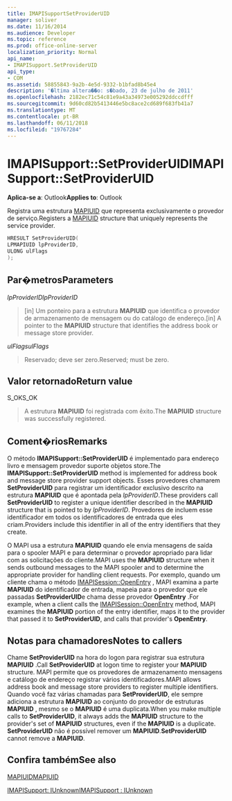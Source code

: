 ```yaml
---
title: IMAPISupportSetProviderUID
manager: soliver
ms.date: 11/16/2014
ms.audience: Developer
ms.topic: reference
ms.prod: office-online-server
localization_priority: Normal
api_name:
- IMAPISupport.SetProviderUID
api_type:
- COM
ms.assetid: 58855843-9a2b-4e5d-9332-b1bfad8b45e4
description: '�ltima altera��o: s�bado, 23 de julho de 2011'
ms.openlocfilehash: 2182ec71c54c81e9a43a34973e005292ddccdfff
ms.sourcegitcommit: 9d60cd82b5413446e5bc8ace2cd689f683fb41a7
ms.translationtype: MT
ms.contentlocale: pt-BR
ms.lasthandoff: 06/11/2018
ms.locfileid: "19767284"
---
```

# <a name="imapisupportsetprovideruid"></a><span data-ttu-id="23054-103">IMAPISupport::SetProviderUID</span><span class="sxs-lookup"><span data-stu-id="23054-103">IMAPISupport::SetProviderUID</span></span>

  
  
<span data-ttu-id="23054-104">**Aplica-se a**: Outlook</span><span class="sxs-lookup"><span data-stu-id="23054-104">**Applies to**: Outlook</span></span> 
  
<span data-ttu-id="23054-105">Registra uma estrutura [MAPIUID](mapiuid.md) que representa exclusivamente o provedor de serviço.</span><span class="sxs-lookup"><span data-stu-id="23054-105">Registers a [MAPIUID](mapiuid.md) structure that uniquely represents the service provider.</span></span> 
  
```cpp
HRESULT SetProviderUID(
LPMAPIUID lpProviderID,
ULONG ulFlags
);
```

## <a name="parameters"></a><span data-ttu-id="23054-106">Par�metros</span><span class="sxs-lookup"><span data-stu-id="23054-106">Parameters</span></span>

 <span data-ttu-id="23054-107">_lpProviderID_</span><span class="sxs-lookup"><span data-stu-id="23054-107">_lpProviderID_</span></span>
  
> <span data-ttu-id="23054-108">[in] Um ponteiro para a estrutura **MAPIUID** que identifica o provedor de armazenamento de mensagem ou do catálogo de endereço.</span><span class="sxs-lookup"><span data-stu-id="23054-108">[in] A pointer to the **MAPIUID** structure that identifies the address book or message store provider.</span></span> 
    
 <span data-ttu-id="23054-109">_ulFlags_</span><span class="sxs-lookup"><span data-stu-id="23054-109">_ulFlags_</span></span>
  
> <span data-ttu-id="23054-110">Reservado; deve ser zero.</span><span class="sxs-lookup"><span data-stu-id="23054-110">Reserved; must be zero.</span></span>
    
## <a name="return-value"></a><span data-ttu-id="23054-111">Valor retornado</span><span class="sxs-lookup"><span data-stu-id="23054-111">Return value</span></span>

<span data-ttu-id="23054-112">S_OK</span><span class="sxs-lookup"><span data-stu-id="23054-112">S_OK</span></span> 
  
> <span data-ttu-id="23054-113">A estrutura **MAPIUID** foi registrada com êxito.</span><span class="sxs-lookup"><span data-stu-id="23054-113">The **MAPIUID** structure was successfully registered.</span></span> 
    
## <a name="remarks"></a><span data-ttu-id="23054-114">Coment�rios</span><span class="sxs-lookup"><span data-stu-id="23054-114">Remarks</span></span>

<span data-ttu-id="23054-115">O método **IMAPISupport::SetProviderUID** é implementado para endereço livro e mensagem provedor suporte objetos store.</span><span class="sxs-lookup"><span data-stu-id="23054-115">The **IMAPISupport::SetProviderUID** method is implemented for address book and message store provider support objects.</span></span> <span data-ttu-id="23054-116">Esses provedores chamarem **SetProviderUID** para registrar um identificador exclusivo descrito na estrutura **MAPIUID** que é apontada pela _lpProviderID_.</span><span class="sxs-lookup"><span data-stu-id="23054-116">These providers call **SetProviderUID** to register a unique identifier described in the **MAPIUID** structure that is pointed to by  _lpProviderID_.</span></span> <span data-ttu-id="23054-117">Provedores de incluem esse identificador em todos os identificadores de entrada que eles criam.</span><span class="sxs-lookup"><span data-stu-id="23054-117">Providers include this identifier in all of the entry identifiers that they create.</span></span> 
  
<span data-ttu-id="23054-118">O MAPI usa a estrutura **MAPIUID** quando ele envia mensagens de saída para o spooler MAPI e para determinar o provedor apropriado para lidar com as solicitações do cliente.</span><span class="sxs-lookup"><span data-stu-id="23054-118">MAPI uses the **MAPIUID** structure when it sends outbound messages to the MAPI spooler and to determine the appropriate provider for handling client requests.</span></span> <span data-ttu-id="23054-119">Por exemplo, quando um cliente chama o método [IMAPISession::OpenEntry](imapisession-openentry.md) , MAPI examina a parte **MAPIUID** do identificador de entrada, mapeia para o provedor que ele passadas **SetProviderUID**e chama desse provedor **OpenEntry** .</span><span class="sxs-lookup"><span data-stu-id="23054-119">For example, when a client calls the [IMAPISession::OpenEntry](imapisession-openentry.md) method, MAPI examines the **MAPIUID** portion of the entry identifier, maps it to the provider that passed it to **SetProviderUID**, and calls that provider's **OpenEntry**.</span></span> 
  
## <a name="notes-to-callers"></a><span data-ttu-id="23054-120">Notas para chamadores</span><span class="sxs-lookup"><span data-stu-id="23054-120">Notes to callers</span></span>

<span data-ttu-id="23054-121">Chame **SetProviderUID** na hora do logon para registrar sua estrutura **MAPIUID** .</span><span class="sxs-lookup"><span data-stu-id="23054-121">Call **SetProviderUID** at logon time to register your **MAPIUID** structure.</span></span> <span data-ttu-id="23054-122">MAPI permite que os provedores de armazenamento mensagens e catálogo de endereço registrar vários identificadores.</span><span class="sxs-lookup"><span data-stu-id="23054-122">MAPI allows address book and message store providers to register multiple identifiers.</span></span> <span data-ttu-id="23054-123">Quando você faz várias chamadas para **SetProviderUID**, ele sempre adiciona a estrutura **MAPIUID** ao conjunto do provedor de estruturas **MAPIUID** , mesmo se o **MAPIUID** é uma duplicata.</span><span class="sxs-lookup"><span data-stu-id="23054-123">When you make multiple calls to **SetProviderUID**, it always adds the **MAPIUID** structure to the provider's set of **MAPIUID** structures, even if the **MAPIUID** is a duplicate.</span></span> <span data-ttu-id="23054-124">**SetProviderUID** não é possível remover um **MAPIUID**.</span><span class="sxs-lookup"><span data-stu-id="23054-124">**SetProviderUID** cannot remove a **MAPIUID**.</span></span> 
  
## <a name="see-also"></a><span data-ttu-id="23054-125">Confira também</span><span class="sxs-lookup"><span data-stu-id="23054-125">See also</span></span>



[<span data-ttu-id="23054-126">MAPIUID</span><span class="sxs-lookup"><span data-stu-id="23054-126">MAPIUID</span></span>](mapiuid.md)
  
[<span data-ttu-id="23054-127">IMAPISupport: IUnknown</span><span class="sxs-lookup"><span data-stu-id="23054-127">IMAPISupport : IUnknown</span></span>](imapisupportiunknown.md)

